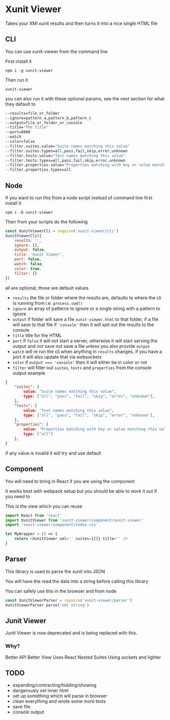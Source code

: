 # Xunit Viewer

Takes your XMl xunit results and then turns it into a nice single HTML file

## CLI

You can use xunit-viewer from the command line

First install it

`npm i -g xunit-viewer`

Then run it

`xunit-viewer`

you can also run it with these optional params, see the next section for what they default to

```bash
--results=file_or_folder
--ignore=pattern_a,pattern_b,pattern_c
--output=file_or_folder_or_console
--title="The title"
--port=8080
--watch
--color=false
--filter.suites.value="Suite names matching this value"
--filter.suites.types=all,pass,fail,skip,error,unknown
--filter.tests.value="Test names matching this value"
--filter.tests.types=all,pass,fail,skip,error,unknown
--filter.properties.value="Properties matching with key or value matching this value"
--filter.properties.types=all
```

## Node

If you want to run this from a node script instead of command line first install it

`npm i -D xunit-viewer`

Then from your scripts do the following

```js
const XunitViewerCli = require('xunit-viewer/cli')
XunitViewerCli({
    results: '',
    ignore: [],
    output: false,
    title: 'Xunit Viewer',
    port: false,
    watch: false,
    color: true,
    filter: {}
})
```

all are optional, those are default values

* `results` the file or folder where the results are, defaults to where the cli is running from i.e. `process.cwd()`
* `ignore` an array of patterns to ignore or a single string with a pattern to ignore
* `output` if folder will save a file `xunit-viewer.html` to that folder, if a file will save to that file if `'console'` then it will spit out the results to the console
* `title` title for the HTML
* `port` if `false` it will not start a server, otherwise it will start serving the output and not save not save a file unless you also provide `output`
* `watch` will re run the cli when anything in `results` changes, if you have a port it will also update that via websockets
* `color` if `output === 'console'` then it will either be in color or not
* `filter` will filter out `suites`, `tests` and `properties` from the console output example
```json
{
    "suites": {
        value: "Suite names matching this value",
        type: ["all", "pass", "fail", "skip", "error", "unknown"],
    },
    "tests": {
        value: "Test names matching this value",
        type: ["all", "pass", "fail", "skip", "error", "unknown"],
    },
    "properties": {
        value: "Properties matching with key or value matching this value",
        type: ["all"]
    },
}
```

if any value is invalid it will try and use default

## Component

You will need to bring in React if you are using the component

It works best with webpack setup but you should be able to work it out if you need to

This is the view which you can reuse

```js
import React from 'react'
import XunitViewer from 'xunit-viewer/component/xunit-viewer'
import 'xunit-viewer/component/index.css'

let MyWrapper = () => {
    return <XunitViewer xml='' suites={[]} title='' />
}
```

## Parser

This library is used to parse the xunit into JSON

You will have the read the data into a string before calling this library

You can safely use this in the browser and from node

```js
const XunitViewerParser = require('xunit-viewer/parser')
XunitViewerParser.parse('xml string')
```

## Junit Viewer

Junit Viewer is now deprecated and is being replaced with this.

### Why?

Better API
Better View
Uses React
Nested Suites
Using sockets and lighter

## TODO

* expanding/contracting/hidding/showing
* dangerously set inner html
* set up something which will parse in browser
* clean everything and wrote some more tests
* save file
* console output
